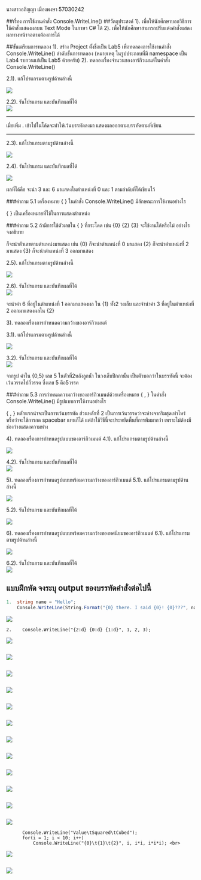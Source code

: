 
นางสาวอภิญญา เมืองพงษา 57030242

##เรื่อง การใช้งานคำสั่ง Console.WriteLine()
##วัตถุประสงค์
1). เพื่อให้นักศึกษาบอกวิธีการใช้คำสั่งแสดงผลบน Text Mode ในภาษา C# ได้
2). เพื่อให้นักศึกษาสามารถปรับแต่งคำสั่งแสดงผลทางหน้าจอตามต้องการได้

##ขั้นเตรียมการทดลอง
1). สร้าง Project ตั้งชื่อเป็น Lab5 เพื่อทดลองการใช้งานคำสั่ง Console.WriteLine()
ลำดับขั้นการทดลอง
(หมายเหตุ ในรูปประกอบที่มี namespace เป็น Lab4 รบกวนแก้เป็น Lab5 ด้วยครับ)
2). ทดลองเรื่องจำนวนของอาร์กิวเมนต์ในคำสั่ง Console.WriteLine()

 2.1). แก้โปรแกรมตามรูปด้านล่างนี้

  ![](https://github.com/Desktop-Programming-Lab-2559/LAB-05/blob/master/img/pic1.png)

  2.2). รันโปรแกรม และบันทึกผลที่ได้<br>
![](https://github.com/HoneyApinya/LAB-05/blob/master/5.1.png?raw=true)<br>
<hr>
เมื่อเพิ่ม . เข้าไปในโค้ดจะทำให้เว้นบรรทัดลงมา แสดงผลออกตามบรรทัดตามที่เขียน
<hr>

 2.3). แก้โปรแกรมตามรูปด้านล่างนี้
 
  ![](https://github.com/Desktop-Programming-Lab-2559/LAB-05/blob/master/img/pic2.png)

 2.4). รันโปรแกรม และบันทึกผลที่ได้<br>
 
 ![](https://github.com/HoneyApinya/LAB-05/blob/master/5.2.png?raw=true)<br>
 
 ผลที่ได้คือ จะนำ 3 และ 6 มาแสดงในตำแหน่งที่ 0 และ 1 ตามลำดับที่ได้เขียนไว้



###คำถาม 5.1 เครื่องหมาย { }  ในคำสั่ง Console.WriteLine() มีลักษณะการใช้งานอย่างไร<br>

   { } เป็นเครื่องหมายที่ใช้ในการแสดงตำแหน่ง 
 

###คำถาม 5.2  ถ้ามีการใช้ตัวเลขใน { } ที่กระโดด เช่น {0} {2} {3} จะใช้งานได้หรือไม่ อย่างไร จงอธิบาย<br>

   ก็จะนำตัวเลขตามตำแหน่งมาแสดง เช่น {0} ก็จะนำตำแหน่งที่ 0 มาแสดง {2} ก็จะนำตำแหน่งที่ 2 มาแสดง {3} ก็จะนำตำแหน่งที่ 3 ออกมาแสดง


 
 2.5). แก้โปรแกรมตามรูปด้านล่างนี้

  ![](https://github.com/Desktop-Programming-Lab-2559/LAB-05/blob/master/img/pic3.png)

 2.6). รันโปรแกรม และบันทึกผลที่ได้<br>
 ![](https://github.com/HoneyApinya/LAB-05/blob/master/5.3.png?raw=true)<br>

จะนำค่า 6 ที่อยู่ในตำแหน่งที่ 1 ออกมาแสดงผล ใน {1} ทั้ง2 วงเล็บ
และจำนำค่า 3 ที่อยู่ในตำแหน่งที่ 2 ออกมาแสดงผลใน {2}



3). ทดลองเรื่องการกำหนดความกว้างของอาร์กิวเมนต์

  3.1). แก้โปรแกรมตามรูปด้านล่างนี้

  ![](https://github.com/Desktop-Programming-Lab-2559/LAB-05/blob/master/img/pic4.png)

  3.2). รันโปรแกรม และบันทึกผลที่ได้<br>
![](https://github.com/HoneyApinya/LAB-05/blob/master/5.4.png?raw=true)<br>

  จากรูป ค่าใน {0,5} เลข 5 ในตัวที่2หลังลูกน้ำ ในวงเล็บปีกกานั้น เป็นตัวบอกว่าในบรรทัดนี้ จะต้องเว้นวรรคไปกี่วรรค ซึ่งเลข 5 คือ5วรรค


###คำถาม 5.3 การกำหนดความกว้างของอาร์กิวเมนต์ด้วยเครื่องหมาย { , }  ในคำสั่ง Console.WriteLine() มีรูปแบบการใช้งานอย่างไร<br>
 
 { , } หลักแรกน่าจะเป็นการเว้นบรรทัด ส่วนหลักที่ 2 เป็นการเว้นวรรคว่าจะห่างจากริมสุดเท่าไหร่ 
 หรือว่าจะใช้การกด spacebar แทนก็ได้ แต่ถ้าใช้วิธีนี้จะประหยัดพื้นที่การพิมมากว่า เพราะไม่ต้องมีช่องว่างแสดงความห่าง




4). ทดลองเรื่องการกำหนดรูปแบบของอาร์กิวเมนต์
  4.1). แก้โปรแกรมตามรูปด้านล่างนี้

  ![](https://github.com/Desktop-Programming-Lab-2559/LAB-05/blob/master/img/pic5.png)

  4.2). รันโปรแกรม และบันทึกผลที่ได้<br>
 ![](https://github.com/HoneyApinya/LAB-05/blob/master/5.5.png?raw=true)<br>



5). ทดลองเรื่องการกำหนดรูปแบบพร้อมความกว้างของอาร์กิวเมนต์
  5.1). แก้โปรแกรมตามรูปด้านล่างนี้
 
 ![](https://github.com/Desktop-Programming-Lab-2559/LAB-05/blob/master/img/pic6.png)

  5.2). รันโปรแกรม และบันทึกผลที่ได้
  
  ![](https://github.com/HoneyApinya/LAB-05/blob/master/5.6.png?raw=true)

6). ทดลองเรื่องการกำหนดรูปแบบพร้อมความกว้างของทศนิยมของอาร์กิวเมนต์
  6.1). แก้โปรแกรมตามรูปด้านล่างนี้

 ![](https://github.com/Desktop-Programming-Lab-2559/LAB-05/blob/master/img/pic7.png)

  6.2). รันโปรแกรม และบันทึกผลที่ได้<br>
  ![](https://github.com/HoneyApinya/LAB-05/blob/master/5.7.png?raw=true)

## แบบฝึกหัด จงระบุ output ของบรรทัดคำสั่งต่อไปนี้

```csharp
1.  string name = "Hello";
    Console.WriteLine(String.Format("{0} there. I said {0}! {0}???", name));
```
![](https://github.com/HoneyApinya/LAB-05/blob/master/55.1.png?raw=true)
```     
2.    Console.WriteLine("{2:d} {0:d} {1:d}", 1, 2, 3);
```
![](https://github.com/HoneyApinya/LAB-05/blob/master/55.2.png?raw=true)
```3.    Console.WriteLine("Hello " + "World");
```
![](https://github.com/HoneyApinya/LAB-05/blob/master/55.3.png?raw=true)
```4.    Console.WriteLine("Here comes a slash \\");<br>
```
![](https://github.com/HoneyApinya/LAB-05/blob/master/55.4.png?raw=true)
```5.    Console.WriteLine("|{0, 10}|", 999);<br>
```
![](https://github.com/HoneyApinya/LAB-05/blob/master/55.5.png?raw=true)
```6.    Console.WriteLine("|{0,-10}|", 000);<br>
```
![](https://github.com/HoneyApinya/LAB-05/blob/master/55.6.png?raw=true)
```7.    Console.WriteLine("The value: {0}.", 500);<br>
```
![](https://github.com/HoneyApinya/LAB-05/blob/master/55.7.png?raw=true)
```8.    Console.WriteLine("The value: {0:C}.", 500);<br>
```
![](https://github.com/HoneyApinya/LAB-05/blob/master/55.8.png?raw=true)
```9.    Console.WriteLine("{0,-10:F4}", 12.3456789);<br>
```
![](https://github.com/HoneyApinya/LAB-05/blob/master/55.9.png?raw=true)
```10.   Console.WriteLine("{0,-10:C}", 12.3456789);<br>
```
![](https://github.com/HoneyApinya/LAB-05/blob/master/55.10.png?raw=true)
```11.   Console.WriteLine("{0,-10:E3}", 12.3456789);<br>
```
![](https://github.com/HoneyApinya/LAB-05/blob/master/55.92.png?raw=true)
```12.   Console.WriteLine("{0,-10:x}", 65535);<br>
```
![](https://github.com/HoneyApinya/LAB-05/blob/master/55.922.png?raw=true)
```13.   Console.WriteLine("{0,-10:X}", 65535);<br>
```
![](https://github.com/HoneyApinya/LAB-05/blob/master/55.93.png?raw=true)
```14.   int i; 
      Console.WriteLine("Value\tSquared\tCubed"); 
      for(i = 1; i < 10; i++) 
          Console.WriteLine("{0}\t{1}\t{2}", i, i*i, i*i*i); <br>
```
![](https://github.com/HoneyApinya/LAB-05/blob/master/55.94.png?raw=true)         
```15.    Console.WriteLine("{0:#.###}.", 1234.56789);<br>
```
![](https://github.com/HoneyApinya/LAB-05/blob/master/55.95.png?raw=true)

